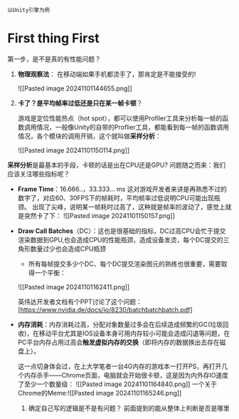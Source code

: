 	以Unity引擎为例

# First thing First

第一步，是不是真的有性能问题？

1. **物理观察法**：
	在移动端如果手机都烫手了，那肯定是不能接受的!

	![[Pasted image 20241101144655.png]]

2. **卡了？是平均帧率过低还是只在某一帧卡顿**？

	游戏是定位性能热点（hot spot），都可以使用Profiler工具来分析每一帧的函数调用情况，一般像Unity的自带的Proflier工具，都能看到每一帧的函数调用情况，各个模块的调用开销，这个就叫做**采样分析**：

	![[Pasted image 20241101150114.png]]

**采样分析**是最基本的手段，卡顿的话是出在CPU还是GPU?
问题随之而来：我们应该关注哪些指标呢？

- **Frame Time**：16.666..，33.333... ms 这对游戏开发者来讲是再熟悉不过的数字了，对应60、30FPS下的帧耗时，平均帧率过低说明CPU可能出现瓶颈。
	出现了尖峰，说明某一帧耗时过高了，这种就是帧率的波动了，感觉上就是突然卡了下：
	![[Pasted image 20241101150157.png]]

- **Draw Call Batches**（DC）：这也是很基础的指标，DC过高CPU会忙于提交渲染数据到GPU,也会造成CPU的性能瓶颈，造成设备发烫，每个DC提交的三角形数量过少也会造成CPU瓶颈

	- 所有每帧提交多少个DC、每个DC提交渲染图元的熟练也很重要，需要取得一个平衡：
	
	![[Pasted image 20241101162411.png]]
	
	英伟达开发者文档有个PPT讨论了这个问题：[https://www.nvidia.de/docs/io/8230/batchbatchbatch.pdf]
	
- **内存消耗**：内存消耗过高，分配对象数量过多会在后续造成频繁的GC(垃圾回收)，在移动平台尤其是IOS设备本身可用内存较小可能会造成闪退等问题，在PC平台内存占用过高会**触发虚拟内存的交换**（即将内存的数据换出去存在磁盘上）。
	
	这一点切身体会过，在上大学笔者一台4G内存的游戏本一打开PS，再打开几个内存杀手——Chrome页面，电脑就会开始很卡顿，这是因为内外存IO速度了至少一个数量级：
	![[Pasted image 20241101164840.png]]
	 一个关于Chrome的Meme:![[Pasted image 20241101165246.png]]
   
   1. 确定自己写的逻辑是不是有问题？
前面提到的能从整体上判断是否是哪里